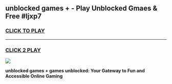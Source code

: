 
## unblocked games + - Play Unblocked Gmaes & Free #ljxp7
<h3>
<a href="https://news.freeplayer.one?title=unblocked_games_+&ref=03M">CLICK TO PLAY</a></h3>
<hr>

<h3>
<a href="https://news.freeplayer.one?title=unblocked_games_+&ref=03M">CLICK 2 PLAY</a>
  
</h3>

<a href="https://news.freeplayer.one?title=unblocked_games_+&ref=03M"><img src="https://clearcache.store/games.png"></a>


**unblocked games + games unblocked: Your Gateway to Fun and Accessible Online Gaming**
